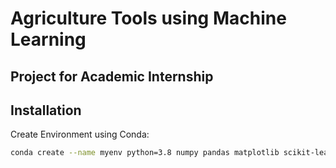 # Agriculture Tools using Machine Learning

## Project for Academic Internship


## Installation
Create Environment using Conda:

```bash
conda create --name myenv python=3.8 numpy pandas matplotlib scikit-learn pillow kaggle tensorflow

